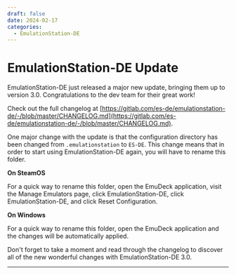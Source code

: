 ```yaml
---
draft: false 
date: 2024-02-17
categories:
  - EmulationStation-DE
---
```


# EmulationStation-DE Update

EmulationStation-DE just released a major new update, bringing them up to version 3.0. Congratulations to the dev team for their great work!

Check out the full changelog at [https://gitlab.com/es-de/emulationstation-de/-/blob/master/CHANGELOG.md](https://gitlab.com/es-de/emulationstation-de/-/blob/master/CHANGELOG.md).

One major change with the update is that the configuration directory has been changed from `.emulationstation` to `ES-DE`. This change means that in order to start using EmulationStation-DE again, you will have to rename this folder.

**On SteamOS**

For a quick way to rename this folder, open the EmuDeck application, visit the Manage Emulators page, click EmulationStation-DE, click EmulationStation-DE, and click Reset Configuration. 

**On Windows**

For a quick way to rename this folder, open the EmuDeck application and the changes will be automatically applied. 

Don't forget to take a moment and read through the changelog to discover all of the new wonderful changes with EmulationStation-DE 3.0.


***